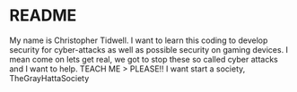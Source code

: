 # README
 My name is Christopher Tidwell. I want to learn this coding to develop security for cyber-attacks as well as possible security on gaming devices.  I mean come on lets get real, we got to stop these so called cyber attacks and I want to help.  TEACH ME > PLEASE!! I want start a society, TheGrayHattaSociety
